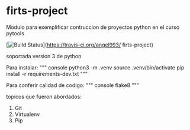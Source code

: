 # firts-project
Modulo para exemplificar contruccion de proyectos python en el curso pytools

[![Build Status](https://travis-ci.org/angel993/firts-project.svg?branch=master)](https://travis-ci.org/angel993/
firts-project)

soportada version 3 de python

Para instalar:
""" console
python3 -m .venv
source .venv/bin/activate
pip install -r requirements-dev.txt
"""

Para conferir calidad de codigo:
""" console
flake8
"""

topicos que fueron abordados:
1. Git
2. Virtualenv
3. Pip
